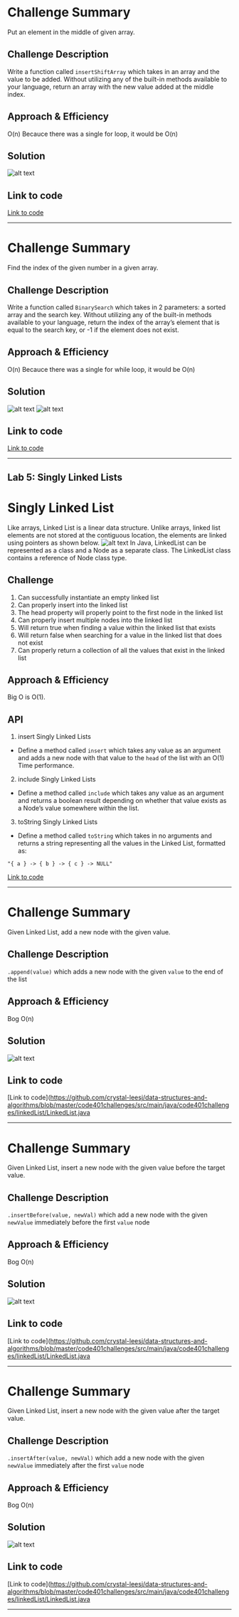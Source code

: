 # Challenge Summary
Put an element in the middle of given array.

## Challenge Description
Write a function called `insertShiftArray` which takes in an array and the value to be added. Without utilizing any of the built-in methods available to your language, return an array with the new value added at the middle index.

## Approach & Efficiency
O(n)
Becauce there was a single for loop, it would be O(n)

## Solution
![alt text](https://github.com/crystal-leesj/data-structures-and-algorithms/blob/master/code401challenges/assets/insertShiftArray.jpg "Logo Title Text 1")

## Link to code
[Link to code](https://github.com/crystal-leesj/data-structures-and-algorithms/blob/master/code401challenges/src/main/java/code401challenges/ArrayShift.java)

***

# Challenge Summary
Find the index of the given number in a given array.

## Challenge Description
Write a function called `BinarySearch` which takes in 2 parameters: a sorted array and the search key. Without utilizing any of the built-in methods available to your language, return the index of the array’s element that is equal to the search key, or -1 if the element does not exist.

## Approach & Efficiency
O(n)
Becauce there was a single for while loop, it would be O(n)

## Solution
![alt text](https://github.com/crystal-leesj/data-structures-and-algorithms/blob/master/code401challenges/assets/array-binary-search1.jpg "binarySearch1")
![alt text](https://github.com/crystal-leesj/data-structures-and-algorithms/blob/master/code401challenges/assets/array-binary-search2.jpg "binarySearch2")

## Link to code
[Link to code](https://github.com/crystal-leesj/data-structures-and-algorithms/blob/master/code401challenges/src/main/java/code401challenges/BinarySearch.java)

***

## Lab 5: Singly Linked Lists
# Singly Linked List
Like arrays, Linked List is a linear data structure. Unlike arrays, linked list elements are not stored at the contiguous location, the elements are linked using pointers as shown below.
![alt text](https://media.geeksforgeeks.org/wp-content/cdn-uploads/gq/2013/03/Linkedlist.png "singly linked list")
In Java, LinkedList can be represented as a class and a Node as a separate class. The LinkedList class contains a reference of Node class type.

## Challenge
1. Can successfully instantiate an empty linked list
2. Can properly insert into the linked list
3. The head property will properly point to the first node in the linked list
4. Can properly insert multiple nodes into the linked list
5. Will return true when finding a value within the linked list that exists
6. Will return false when searching for a value in the linked list that does not exist
7. Can properly return a collection of all the values that exist in the linked list

## Approach & Efficiency
Big O is O(1).

## API
1. insert Singly Linked Lists
  - Define a method called `insert` which takes any value as an argument and adds a new node with that value to the `head` of the list with an O(1) Time performance.
2. include Singly Linked Lists
  - Define a method called `include` which takes any value as an argument and returns a boolean result depending on whether that value exists as a Node’s value somewhere within the list.
3. toString Singly Linked Lists
  - Define a method called `toString` which takes in no arguments and returns a string representing all the values in the Linked List, formatted as:
  ```
  "{ a } -> { b } -> { c } -> NULL"
  ```
 
[Link to code](https://github.com/crystal-leesj/data-structures-and-algorithms/blob/master/code401challenges/src/main/java/code401challenges/linkedList/LinkedList.java)

***

# Challenge Summary
Given Linked List, add a new node with the given value.

## Challenge Description
`.append(value)` which adds a new node with the given `value` to the end of the list

## Approach & Efficiency
Bog O(n)

## Solution
![alt text](https://github.com/crystal-leesj/data-structures-and-algorithms/blob/master/code401challenges/assets/linkedlist-append.jpg "LL append")

## Link to code
[Link to code](https://github.com/crystal-leesj/data-structures-and-algorithms/blob/master/code401challenges/src/main/java/code401challenges/linkedList/LinkedList.java

***

# Challenge Summary
Given Linked List, insert a new node with the given value before the target value.

## Challenge Description
`.insertBefore(value, newVal)` which add a new node with the given `newValue` immediately before the first `value` node

## Approach & Efficiency
Bog O(n)

## Solution
![alt text](https://github.com/crystal-leesj/data-structures-and-algorithms/blob/master/code401challenges/assets/linkedlist-inset-before.jpg "LL inser before")

## Link to code
[Link to code](https://github.com/crystal-leesj/data-structures-and-algorithms/blob/master/code401challenges/src/main/java/code401challenges/linkedList/LinkedList.java

***

# Challenge Summary
Given Linked List, insert a new node with the given value after the target value.

## Challenge Description
`.insertAfter(value, newVal)` which add a new node with the given `newValue` immediately after the first `value` node

## Approach & Efficiency
Bog O(n)

## Solution
![alt text](https://github.com/crystal-leesj/data-structures-and-algorithms/blob/master/code401challenges/assets/linkedlist-insert-after.jpg "LL insert after")

## Link to code
[Link to code](https://github.com/crystal-leesj/data-structures-and-algorithms/blob/master/code401challenges/src/main/java/code401challenges/linkedList/LinkedList.java

***
